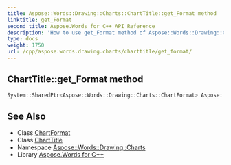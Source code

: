 ```yaml
---
title: Aspose::Words::Drawing::Charts::ChartTitle::get_Format method
linktitle: get_Format
second_title: Aspose.Words for C++ API Reference
description: 'How to use get_Format method of Aspose::Words::Drawing::Charts::ChartTitle class in C++.'
type: docs
weight: 1750
url: /cpp/aspose.words.drawing.charts/charttitle/get_format/
---
```

## ChartTitle::get_Format method




```cpp
System::SharedPtr<Aspose::Words::Drawing::Charts::ChartFormat> Aspose::Words::Drawing::Charts::ChartTitle::get_Format()
```

## See Also

* Class [ChartFormat](../../chartformat/)
* Class [ChartTitle](../)
* Namespace [Aspose::Words::Drawing::Charts](../../)
* Library [Aspose.Words for C++](../../../)
